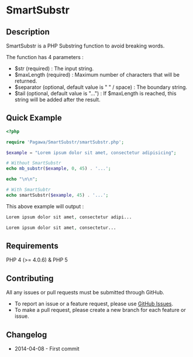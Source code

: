 SmartSubstr
===========


Description
---------

SmartSubstr is a PHP Substring function to avoid breaking words.

The function has 4 parameters :
* $str (required) : The input string.
* $maxLength (required) : Maximum number of characters that will be returned.
* $separator (optional, default value is " " / space) : The boundary string.
* $tail (optional, default value is "...") : If $maxLength is reached, this string will be added after the result.


Quick Example
---------

```php
<?php

require 'Pagawa/SmartSubstr/smartSubstr.php';

$example = "Lorem ipsum dolor sit amet, consectetur adipisicing";

# Without SmartSubstr
echo mb_substr($example, 0, 45) . '...';

echo "\n\n";

# With SmartSubtr
echo smartSubstr($example, 45) . '...';
```

This above example will output :

```php
Lorem ipsum dolor sit amet, consectetur adipi...

Lorem ipsum dolor sit amet, consectetur...
```


Requirements
---------

PHP 4 (>= 4.0.6) & PHP 5


Contributing
---------

All any issues or pull requests must be submitted through GitHub.

* To report an issue or a feature request, please use [GitHub Issues](https://github.com/Pagawa/SmartSubstr/issues).
* To make a pull request, please create a new branch for each feature or issue.


Changelog
---------

* 2014-04-08 - First commit
